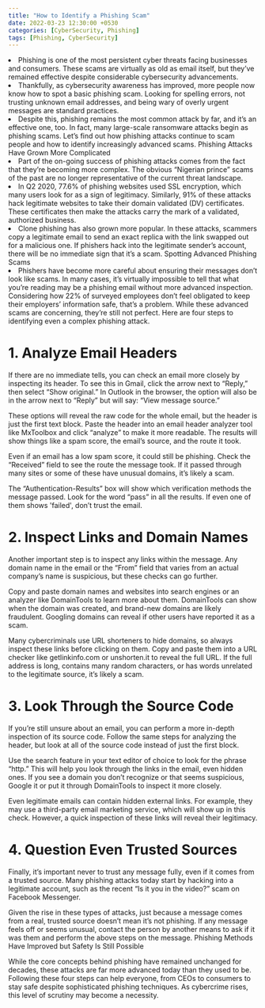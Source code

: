 ```yaml
---
title: "How to Identify a Phishing Scam"
date: 2022-03-23 12:30:00 +0530
categories: [CyberSecurity, Phishing]
tags: [Phishing, CyberSecurity]
---
```


<li>
Phishing is one of the most persistent cyber threats facing businesses and consumers. These scams are virtually as old as email itself, but they’ve remained effective despite considerable cybersecurity advancements.  </li>

<li>
Thankfully, as cybersecurity awareness has improved, more people now know how to spot a basic phishing scam. Looking for spelling errors, not trusting unknown email addresses, and being wary of overly urgent messages are standard practices.  </li>

<li>
Despite this, phishing remains the most common attack by far, and it’s an effective one, too. In fact, many large-scale ransomware attacks begin as phishing scams. Let’s find out how phishing attacks continue to scam people and how to identify increasingly advanced scams.
Phishing Attacks Have Grown More Complicated</li>

<li>
Part of the on-going success of phishing attacks comes from the fact that they’re becoming more complex. The obvious “Nigerian prince” scams of the past are no longer representative of the current threat landscape.</li>

<li>
In Q2 2020, 77.6% of phishing websites used SSL encryption, which many users look for as a sign of legitimacy. Similarly, 91% of these attacks hack legitimate websites to take their domain validated (DV) certificates. These certificates then make the attacks carry the mark of a validated, authorized business.</li>

<li>
Clone phishing has also grown more popular. In these attacks, scammers copy a legitimate email to send an exact replica with the link swapped out for a malicious one. If phishers hack into the legitimate sender’s account, there will be no immediate sign that it’s a scam.
Spotting Advanced Phishing Scams</li>

<li>
Phishers have become more careful about ensuring their messages don’t look like scams. In many cases, it’s virtually impossible to tell that what you’re reading may be a phishing email without more advanced inspection. Considering how 22% of surveyed employees don’t feel obligated to keep their employers’ information safe, that’s a problem.
While these advanced scams are concerning, they’re still not perfect. Here are four steps to identifying even a complex phishing attack.</li>

# 1. Analyze Email Headers

If there are no immediate tells, you can check an email more closely by inspecting its header. To see this in Gmail, click the arrow next to “Reply,” then select “Show original.” In Outlook in the browser, the option will also be in the arrow next to “Reply” but will say: “View message source.”

These options will reveal the raw code for the whole email, but the header is just the first text block. Paste the header into an email header analyzer tool like MxToolbox and click “analyze” to make it more readable. The results will show things like a spam score, the email’s source, and the route it took.

Even if an email has a low spam score, it could still be phishing. Check the “Received” field to see the route the message took. If it passed through many sites or some of these have unusual domains, it’s likely a scam.

The “Authentication-Results” box will show which verification methods the message passed. Look for the word “pass” in all the results. If even one of them shows 'failed', don’t trust the email.

# 2. Inspect Links and Domain Names

Another important step is to inspect any links within the message. Any domain name in the email or the “From” field that varies from an actual company’s name is suspicious, but these checks can go further.

Copy and paste domain names and websites into search engines or an analyzer like DomainTools to learn more about them. DomainTools can show when the domain was created, and brand-new domains are likely fraudulent. Googling domains can reveal if other users have reported it as a scam.

Many cybercriminals use URL shorteners to hide domains, so always inspect these links before clicking on them. Copy and paste them into a URL checker like getlinkinfo.com or unshorten.it to reveal the full URL. If the full address is long, contains many random characters, or has words unrelated to the legitimate source, it’s likely a scam.

# 3. Look Through the Source Code

If you’re still unsure about an email, you can perform a more in-depth inspection of its source code. Follow the same steps for analyzing the header, but look at all of the source code instead of just the first block.

Use the search feature in your text editor of choice to look for the phrase “http.” This will help you look through the links in the email, even hidden ones. If you see a domain you don’t recognize or that seems suspicious, Google it or put it through DomainTools to inspect it more closely.

Even legitimate emails can contain hidden external links. For example, they may use a third-party email marketing service, which will show up in this check. However, a quick inspection of these links will reveal their legitimacy.

# 4. Question Even Trusted Sources

Finally, it’s important never to trust any message fully, even if it comes from a trusted source. Many phishing attacks today start by hacking into a legitimate account, such as the recent “Is it you in the video?” scam on Facebook Messenger.

Given the rise in these types of attacks, just because a message comes from a real, trusted source doesn’t mean it’s not phishing. If any message feels off or seems unusual, contact the person by another means to ask if it was them and perform the above steps on the message.
Phishing Methods Have Improved but Safety Is Still Possible

While the core concepts behind phishing have remained unchanged for decades, these attacks are far more advanced today than they used to be. Following these four steps can help everyone, from CEOs to consumers to stay safe despite sophisticated phishing techniques. As cybercrime rises, this level of scrutiny may become a necessity.